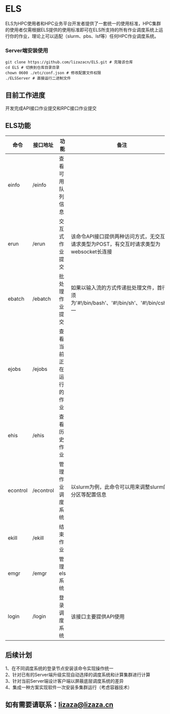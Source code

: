 # ELS
ELS为HPC使用者和HPC业务平台开发者提供了一套统一的使用标准，HPC集群的使用者仅需根据ELS提供的使用标准即可在ELS所支持的所有作业调度系统上运行你的作业，理论上可以适配（slurm、pbs、lsf等）任何HPC作业调度系统。  

### Server端安装使用
``` shell
git clone https://github.com/lizazacn/ELS.git # 克隆该仓库
cd ELS # 切换到仓库目录目录
chown 0600 ./etc/conf.json # 修改配置文件权限
./ELSServer # 直接运行二进制文件
```
## 目前工作进度
开发完成API接口作业提交和RPC接口作业提交

## ELS功能
| 命令       | 接口地址      | 功能          | 备注                                                           |
|----------|-----------|-------------|--------------------------------------------------------------|
| einfo    | /einfo    | 查看可用队列信息    ||
| erun     | /erun     | 交互式作业提交     | 该命令API接口提供两种访问方式，无交互时请求类型为POST，有交互时请求类型为websocket长连接         |
| ebatch   | /ebatch   | 批处理作业提交     | 如果以输入流的方式传递批处理文件，首行必须为'#!/bin/bash'、'#!/bin/sh'、'#!/bin/csh'之一 |
| ejobs    | /ejobs    | 查看当前正在运行的作业 ||
| ehis     | /ehis     | 查看历史作业      ||
| econtrol | /econtrol | 管理作业调度系统    | 以slurm为例，此命令可以用来调整slurm的分区等配置信息                              |
| ekill    | /ekill    | 结束作业        ||
| emgr     | /emgr     | 管理els系统     ||
| login    | /login    | 登录调度系统      | 该接口主要提供API使用                                                 |

## 后续计划
1、在不同调度系统的登录节点安装该命令实现操作统一  
2、针对已有的Server端升级实现自动选择的调度系统和计算集群进行计算  
3、针对当前Server端设计客户端以屏蔽底层调度系统的差异  
4、集成一种方案实现软件一次安装多集群运行（考虑容器技术）

## 如有需要请联系：lizaza@lizaza.cn
